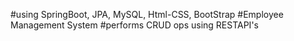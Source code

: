 #using SpringBoot, JPA, MySQL, Html-CSS, BootStrap #Employee Management System #performs CRUD ops using RESTAPI's
